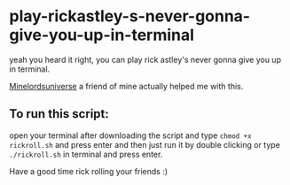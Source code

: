 # play-rickastley-s-never-gonna-give-you-up-in-terminal

yeah you heard it right, you can play rick astley's never gonna give you up in terminal.

<a href="https://github.com/Minelordsuniverse">Minelordsuniverse</a> a friend of mine actually helped me with this.

## To run this script:

open your terminal after downloading the script and type `chmod +x rickroll.sh` and press enter and then just run it by double clicking or type `./rickroll.sh` in terminal and press enter.

Have a good time rick rolling your friends :)

